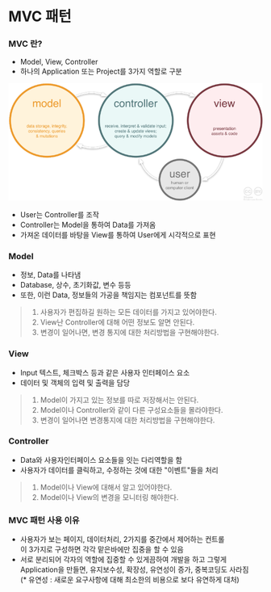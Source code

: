 # MVC 패턴

### MVC 란?
- Model, View, Controller
- 하나의 Application 또는 Project를 3가지 역할로 구분

![MVCPattern](./img/210917_MVCPattern.png)
- User는 Controller를 조작
- Controller는 Model을 통하여 Data를 가져옴
- 가져온 데이터를 바탕을 View를 통하여 User에게 시각적으로 표현

### Model
- 정보, Data를 나타냄
- Database, 상수, 초기화값, 변수 등등
- 또한, 이런 Data, 정보들의 가공을 책임지는 컴포넌트를 뜻함
>1. 사용자가 편집하길 원하는 모든 데이터를 가지고 있어야한다.
>1. View난 Controller에 대해 어떤 정보도 알면 안된다.
>1. 변경이 일어나면, 변경 통지에 대한 처리방법을 구현해야한다.

### View
- Input 텍스트, 체크박스 등과 같은 사용자 인터페이스 요소
- 데이터 및 객체의 입력 및 출력을 담당
>1. Model이 가지고 있는 정보를 따로 저장해서는 안된다.
>1. Model이나 Controller와 같이 다른 구성요소들을 몰라야한다.
>1. 변경이 일어나면 변경통지에 대한 처리방법을 구현해야한다.

### Controller
- Data와 사용자인터페이스 요소들을 잇는 다리역할을 함
- 사용자가 데이터를 클릭하고, 수정하는 것에 대한 "이벤트"들을 처리
>1. Model이나 View에 대해서 알고 있어야한다.
>1. Model이나 View의 변경을 모니터링 해야한다.

### MVC 패턴 사용 이유
- 사용자가 보는 페이지, 데이터처리, 2가지를 중간에서 제어하는 컨트롤<br>
  이 3가지로 구성하면 각각 맡은바에만 집중을 할 수 있음
- 서로 분리되어 각자의 역할에 집중할 수 있게끔하여 개발을 하고 그렇게 Application을 만들면, 유지보수성, 확장성, 유연성이 증가, 중복코딩도 사라짐<br>
(* 유연성 : 새로운 요구사항에 대해 최소한의 비용으로 보다 유연하게 대처)

